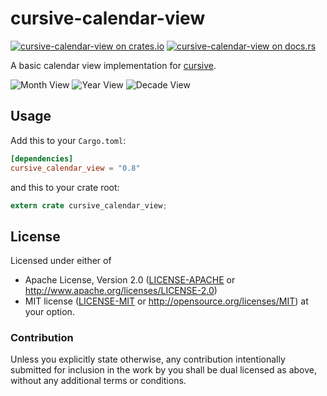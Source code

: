# cursive-calendar-view

[![cursive-calendar-view on crates.io][cratesio-image]][cratesio]
[![cursive-calendar-view on docs.rs][docsrs-image]][docsrs]

[cratesio-image]: https://img.shields.io/crates/v/cursive_calendar_view.svg
[cratesio]: https://crates.io/crates/cursive_calendar_view
[docsrs-image]: https://docs.rs/cursive_calendar_view/badge.svg
[docsrs]: https://docs.rs/cursive_calendar_view/

A basic calendar view implementation for [cursive](https://crates.io/crates/cursive).

![Month View](https://cloud.githubusercontent.com/assets/124674/25067601/b4f39c9e-2248-11e7-8bea-5d1a1c7669ac.png) ![Year View](https://cloud.githubusercontent.com/assets/124674/25067602/b6233084-2248-11e7-81e1-c7874b2c3d7c.png) ![Decade View](https://cloud.githubusercontent.com/assets/124674/25067604/c10f8bc8-2248-11e7-9c1c-f8a1b9fdff8c.png)

## Usage

Add this to your `Cargo.toml`:

```toml
[dependencies]
cursive_calendar_view = "0.8"
```

and this to your crate root:

```rust
extern crate cursive_calendar_view;
```

## License

Licensed under either of
 * Apache License, Version 2.0 ([LICENSE-APACHE](LICENSE-APACHE) or http://www.apache.org/licenses/LICENSE-2.0)
 * MIT license ([LICENSE-MIT](LICENSE-MIT) or http://opensource.org/licenses/MIT)
at your option.


### Contribution

Unless you explicitly state otherwise, any contribution intentionally submitted
for inclusion in the work by you shall be dual licensed as above, without any
additional terms or conditions.

